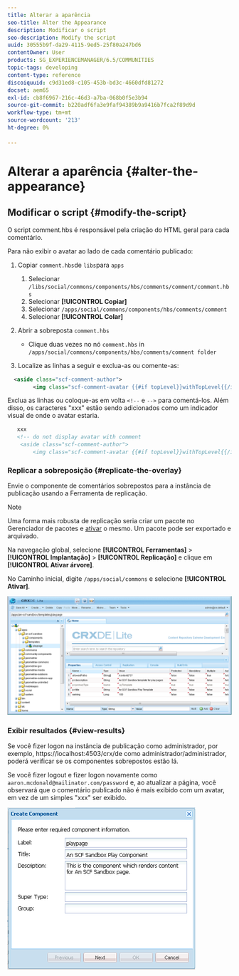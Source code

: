 ```yaml
---
title: Alterar a aparência
seo-title: Alter the Appearance
description: Modificar o script
seo-description: Modify the script
uuid: 30555b9f-da29-4115-9ed5-25f80a247bd6
contentOwner: User
products: SG_EXPERIENCEMANAGER/6.5/COMMUNITIES
topic-tags: developing
content-type: reference
discoiquuid: c9d31ed8-c105-453b-bd3c-4660dfd81272
docset: aem65
exl-id: cb8f6967-216c-46d3-a7ba-068b0f5e3b94
source-git-commit: b220adf6fa3e9faf94389b9a9416b7fca2f89d9d
workflow-type: tm+mt
source-wordcount: '213'
ht-degree: 0%

---
```


# Alterar a aparência {#alter-the-appearance}

## Modificar o script {#modify-the-script}

O script comment.hbs é responsável pela criação do HTML geral para cada comentário.

Para não exibir o avatar ao lado de cada comentário publicado:

1. Copiar `comment.hbs`de `libs`para `apps`

   1. Selecionar `/libs/social/commons/components/hbs/comments/comment/comment.hbs`
   1. Selecionar **[!UICONTROL Copiar]**
   1. Selecionar `/apps/social/commons/components/hbs/comments/comment`
   1. Selecionar **[!UICONTROL Colar]**

1. Abrir a sobreposta `comment.hbs`

   * Clique duas vezes no nó `comment.hbs` in `/apps/social/commons/components/hbs/comments/comment folder`

1. Localize as linhas a seguir e exclua-as ou comente-as:

```xml
  <aside class="scf-comment-author">
        <img class="scf-comment-avatar {{#if topLevel}}withTopLevel{{/if}}" src="{{author.avatarUrl}}"></img>
```

Exclua as linhas ou coloque-as em volta `<!--` e `-->` para comentá-los. Além disso, os caracteres &quot;xxx&quot; estão sendo adicionados como um indicador visual de onde o avatar estaria.

```xml
   xxx
   <!-- do not display avatar with comment
    <aside class="scf-comment-author">
        <img class="scf-comment-avatar {{#if topLevel}}withTopLevel{{/if}}" src="{{author.avatarUrl}}"></img>
```

### Replicar a sobreposição {#replicate-the-overlay}

Envie o componente de comentários sobrepostos para a instância de publicação usando a Ferramenta de replicação.

>[!NOTE]
>
>Uma forma mais robusta de replicação seria criar um pacote no Gerenciador de pacotes e [ativar](/help/sites-administering/package-manager.md#replicating-packages) o mesmo. Um pacote pode ser exportado e arquivado.

Na navegação global, selecione **[!UICONTROL Ferramentas]** > **[!UICONTROL Implantação]** > **[!UICONTROL Replicação]** e clique em **[!UICONTROL Ativar árvore]**.

No Caminho inicial, digite `/apps/social/commons` e selecione **[!UICONTROL Ativar]**.

![verify-content-template](assets/verify-content-template.png)

### Exibir resultados {#view-results}

Se você fizer logon na instância de publicação como administrador, por exemplo, https://localhost:4503/crx/de como administrador/administrador, poderá verificar se os componentes sobrepostos estão lá.

Se você fizer logout e fizer logon novamente como `aaron.mcdonald@mailinator.com/password` e, ao atualizar a página, você observará que o comentário publicado não é mais exibido com um avatar, em vez de um simples &quot;xxx&quot; ser exibido.

![create-template-component](assets/create-template-component.png)
